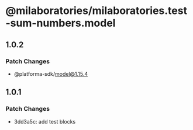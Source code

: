 # @milaboratories/milaboratories.test-sum-numbers.model

## 1.0.2

### Patch Changes

- @platforma-sdk/model@1.15.4

## 1.0.1

### Patch Changes

- 3dd3a5c: add test blocks
